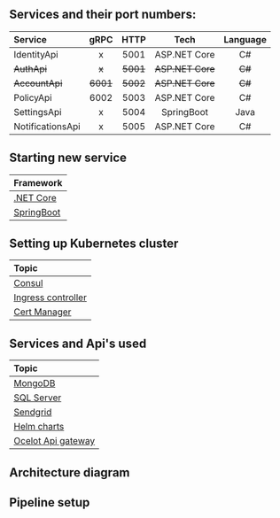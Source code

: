 ## Services and their port numbers:

| Service          |   gRPC   |   HTTP   |       Tech       | Language |
| :--------------- | :------: | :------: | :--------------: | :------: |
| IdentityApi      |    x     |   5001   |   ASP.NET Core   |    C#    |
| ~~AuthApi~~      |  ~~x~~   | ~~5001~~ | ~~ASP.NET Core~~ |  ~~C#~~  |
| ~~AccountApi~~   | ~~6001~~ | ~~5002~~ | ~~ASP.NET Core~~ |  ~~C#~~  |
| PolicyApi        |   6002   |   5003   |   ASP.NET Core   |    C#    |
| SettingsApi      |    x     |   5004   |    SpringBoot    |   Java   |
| NotificationsApi |    x     |   5005   |   ASP.NET Core   |    C#    |

## Starting new service

| Framework                                                                    |
| ---------------------------------------------------------------------------- |
| [.NET Core](https://github.com/itsbibeksaini/docs/blob/main/DotNet/README.md)     |
| [SpringBoot](https://github.com/itsbibeksaini/docs/blob/main/SpringBoot/README.md) |

## Setting up Kubernetes cluster

| Topic                  |
| :--------------------- |
| [Consul]()             |
| [Ingress controller]() |
| [Cert Manager]()       |

## Services and Api's used

| Topic                  |
| :--------------------- |
| [MongoDB]()            |
| [SQL Server]()         |
| [Sendgrid]()           |
| [Helm charts]()        |
| [Ocelot Api gateway]() |

## Architecture diagram

## Pipeline setup
